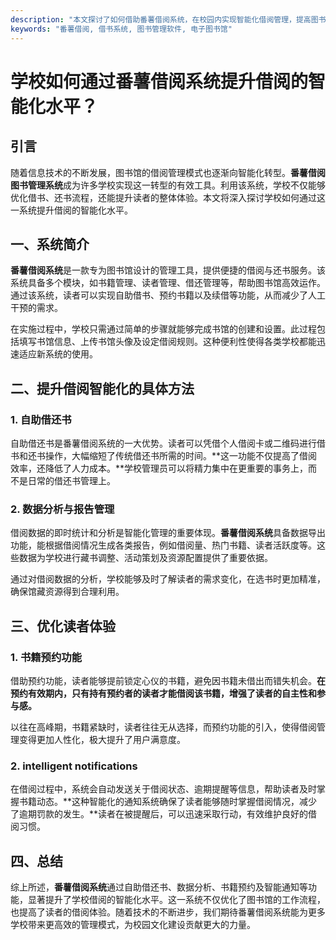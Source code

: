 ```yaml
---
description: "本文探讨了如何借助番薯借阅系统，在校园内实现智能化借阅管理，提高图书借阅效率和用户体验。"
keywords: "番薯借阅, 借书系统, 图书管理软件, 电子图书馆"
---
```

# 学校如何通过番薯借阅系统提升借阅的智能化水平？

## 引言

随着信息技术的不断发展，图书馆的借阅管理模式也逐渐向智能化转型。**番薯借阅图书管理系统**成为许多学校实现这一转型的有效工具。利用该系统，学校不仅能够优化借书、还书流程，还能提升读者的整体体验。本文将深入探讨学校如何通过这一系统提升借阅的智能化水平。

## 一、系统简介

**番薯借阅系统**是一款专为图书馆设计的管理工具，提供便捷的借阅与还书服务。该系统具备多个模块，如书籍管理、读者管理、借还管理等，帮助图书馆高效运作。通过该系统，读者可以实现自助借书、预约书籍以及续借等功能，从而减少了人工干预的需求。

在实施过程中，学校只需通过简单的步骤就能够完成书馆的创建和设置。此过程包括填写书馆信息、上传书馆头像及设定借阅规则。这种便利性使得各类学校都能迅速适应新系统的使用。

## 二、提升借阅智能化的具体方法

### 1. 自助借还书

自助借还书是番薯借阅系统的一大优势。读者可以凭借个人借阅卡或二维码进行借书和还书操作，大幅缩短了传统借还书所需的时间。**这一功能不仅提高了借阅效率，还降低了人力成本。**学校管理员可以将精力集中在更重要的事务上，而不是日常的借还书管理上。

### 2. 数据分析与报告管理

借阅数据的即时统计和分析是智能化管理的重要体现。**番薯借阅系统**具备数据导出功能，能根据借阅情况生成各类报告，例如借阅量、热门书籍、读者活跃度等。这些数据为学校进行藏书调整、活动策划及资源配置提供了重要依据。

通过对借阅数据的分析，学校能够及时了解读者的需求变化，在选书时更加精准，确保馆藏资源得到合理利用。

## 三、优化读者体验

### 1. 书籍预约功能

借助预约功能，读者能够提前锁定心仪的书籍，避免因书籍未借出而错失机会。**在预约有效期内，只有持有预约者的读者才能借阅该书籍，增强了读者的自主性和参与感。**

以往在高峰期，书籍紧缺时，读者往往无从选择，而预约功能的引入，使得借阅管理变得更加人性化，极大提升了用户满意度。

### 2. intelligent notifications 

在借阅过程中，系统会自动发送关于借阅状态、逾期提醒等信息，帮助读者及时掌握书籍动态。**这种智能化的通知系统确保了读者能够随时掌握借阅情况，减少了逾期罚款的发生。**读者在被提醒后，可以迅速采取行动，有效维护良好的借阅习惯。

## 四、总结

综上所述，**番薯借阅系统**通过自助借还书、数据分析、书籍预约及智能通知等功能，显著提升了学校借阅的智能化水平。这一系统不仅优化了图书馆的工作流程，也提高了读者的借阅体验。随着技术的不断进步，我们期待番薯借阅系统能为更多学校带来更高效的管理模式，为校园文化建设贡献更大的力量。
